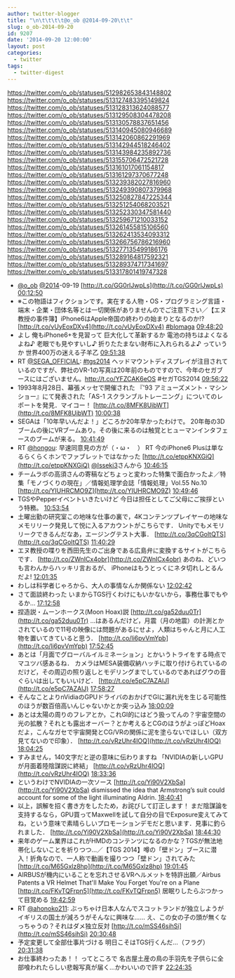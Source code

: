 ```yaml
---
author: twitter-blogger
title: "\n\t\t\t\t@o_ob @2014-09-20\t\t"
slug: o_ob-2014-09-20
id: 9207
date: '2014-09-20 12:00:00'
layout: post
categories:
  - twitter
tags:
  - twitter-digest
---
```


https://twitter.com/o_ob/statuses/512982653843148802 https://twitter.com/o_ob/statuses/513127483395149824 https://twitter.com/o_ob/statuses/513128313624088577 https://twitter.com/o_ob/statuses/513129508304478208 https://twitter.com/o_ob/statuses/513130578837651456 https://twitter.com/o_ob/statuses/513140945080946689 https://twitter.com/o_ob/statuses/513142060862291969 https://twitter.com/o_ob/statuses/513142944518246402 https://twitter.com/o_ob/statuses/513143984235892736 https://twitter.com/o_ob/statuses/513155706472521728 https://twitter.com/o_ob/statuses/513161017061154817 https://twitter.com/o_ob/statuses/513161297370677248 https://twitter.com/o_ob/statuses/513239382027816960 https://twitter.com/o_ob/statuses/513249390807379968 https://twitter.com/o_ob/statuses/513250827847225344 https://twitter.com/o_ob/statuses/513251254068203521 https://twitter.com/o_ob/statuses/513252330347581440 https://twitter.com/o_ob/statuses/513259671210033152 https://twitter.com/o_ob/statuses/513261455815106560 https://twitter.com/o_ob/statuses/513262413534093312 https://twitter.com/o_ob/statuses/513266756786216960 https://twitter.com/o_ob/statuses/513277135499186176 https://twitter.com/o_ob/statuses/513289164817592321 https://twitter.com/o_ob/statuses/513289374717341697 https://twitter.com/o_ob/statuses/513317801419747328  

*   [@o_ob](https://twitter.com/o_ob) [@2014](https://twitter.com/2014)-09-19 [http://t.co/GG0rlJwpLs](http://t.co/GG0rlJwpLs) [00:12:50](https://twitter.com/o_ob/statuses/512982653843148802)
*   ※この物語はフィクションです。実在する人物・OS・プログラミング言語・端末・企業・団体名等とは一切関係がありませんのでご注意下さい／【エヌ教授の事件簿】iPhone6はApple帝国の終わりの始まりとなるのか!? [http://t.co/vUyEoxDXv4](http://t.co/vUyEoxDXv4) [#blomaga](https://twitter.com/search?q=%23blomaga&src=hash) [09:48:20](https://twitter.com/o_ob/statuses/513127483395149824)
*   よし 俺もiPhone6+を見習って 巨大化して革新するか 電池の持ちはよくなるよね♪ 老眼でも見やすいし♪ 折りたたまない財布に入れられるよ♪ っていうか 世界400万の迷える子羊乙 [09:51:38](https://twitter.com/o_ob/statuses/513128313624088577)
*   RT [@SEGA_OFFICIAL](https://twitter.com/SEGA_OFFICIAL): [#tgs2014](https://twitter.com/search?q=%23tgs2014&src=hash) ヘッドマウントディスプレイが注目されているのですが、弊社のVR-1の写真は20年前のものですので、今年のセガブースにはございません。http://t.co/YFZCAK6eOS #セガTGS2014 [09:56:22](https://twitter.com/o_ob/statuses/513129508304478208)
*   1993年8月28日、幕張メッセで開催された 『'93 アミューズメント・マシンショー』にて発表された「AS-1 スクランブルトレーニング」についてのレポートを発見．マイコー！ [http://t.co/8MFK8UibWT](http://t.co/8MFK8UibWT) [10:00:38](https://twitter.com/o_ob/statuses/513130578837651456)
*   SEGAは「10年早いんだよ！」どころか20年早かったわけで。 20年毎の3Dブームの後にVRブームあり。その後に来るのは触覚とヒューマンインタフェースのブームが来る。 [10:41:49](https://twitter.com/o_ob/statuses/513140945080946689)
*   RT [@hongou](https://twitter.com/hongou): 早速同意見の方が（・ω・　） RT 今のiPhone6 Plusは単なるらくらくホンでファブレットではなかった [http://t.co/etppKNXGiQ](http://t.co/etppKNXGiQ) [@Isseki3](https://twitter.com/Isseki3)さんから [10:46:15](https://twitter.com/o_ob/statuses/513142060862291969)
*   チームラボの高須さんの寄稿などちょっと変わった特集で面白かったよ／特集「モノづくりの現在」／情報処理学会誌「情報処理」Vol.55 No.10 [http://t.co/YIUHRCMO9Z](http://t.co/YIUHRCMO9Z) [10:49:46](https://twitter.com/o_ob/statuses/513142944518246402)
*   TGSやPepperイベントいきたいけど 今日は担任としてご父母にご挨拶という特務。 [10:53:54](https://twitter.com/o_ob/statuses/513143984235892736)
*   土曜出勤の研究室この地味な仕事の裏で，4Kコンテンツプレイヤーの地味なメモリリーク発見して悦に入るアカウントがこちらです． Unityでもメモリリークできるんだなあ，エージングテスト大事． [http://t.co/3qCGoltQTS](http://t.co/3qCGoltQTS) [11:40:29](https://twitter.com/o_ob/statuses/513155706472521728)
*   エヌ教授の喋りを西田先生のご出身である広島弁に変換するサイトがこちらです． [http://t.co/ZWnICx4obr](http://t.co/ZWnICx4obr) あのね、どいつも言わんからハッキリ言おるが、 iPhoneはもうとっくにネタ切れしとるんだよ! [12:01:35](https://twitter.com/o_ob/statuses/513161017061154817)
*   わしは科学者じゃろから、大人の事情なんか関係ない [12:02:42](https://twitter.com/o_ob/statuses/513161297370677248)
*   さて面談終わった いまからTGS行くわけにもいかないから，事務仕事でもやるか… [17:12:58](https://twitter.com/o_ob/statuses/513239382027816960)
*   捏造説・ムーンホークス(Moon Hoax)説 [http://t.co/ga52duu0Tr](http://t.co/ga52duu0Tr) …はあるんだけど，月震（月の地震）の計測とかされているので11号の映像には問題があるにせよ，人類はちゃんと月に人工物を置いてきていると思う． [http://t.co/li6pvVmYpb](http://t.co/li6pvVmYpb) [17:52:45](https://twitter.com/o_ob/statuses/513249390807379968)
*   あとは「月面でグローバルイルミネーション」とかいうトライをする時点でマユツバ感あるね． カメラはMESA装備収納ハッチに取り付けられているのだけど，その周辺の照り返しとモデリングまでしているのであればグウの音ぐらいは出してもいいけど． [http://t.co/e5pC7AZAlJ](http://t.co/e5pC7AZAlJ) [17:58:27](https://twitter.com/o_ob/statuses/513250827847225344)
*   そんなことよりnVidiaのGPUドライバのおかげでGIに漏れ光を生じる可能性のほうが数百倍高いんじゃないかとか突っ込み [18:00:09](https://twitter.com/o_ob/statuses/513251254068203521)
*   あとは太陽の周りのフレアとか，これGI的にはどう扱ってんの？宇宙空間の光の拡散？それとも露出オーバー？とか考えるとCGのほうがよっぽどHoaxだよ，こんなガセで宇宙開発とCG/VRの関係に泥を塗らないでほしい（双方見てないので印象）． [http://t.co/vRzUhr4IOQ](http://t.co/vRzUhr4IOQ) [18:04:25](https://twitter.com/o_ob/statuses/513252330347581440)
*   すみません，140文字だと逆の意味に伝わりますね 「NVIDIAの新しいGPUが月面着陸陰謀説に終結」 [http://t.co/vRzUhr4IOQ](http://t.co/vRzUhr4IOQ) [18:33:36](https://twitter.com/o_ob/statuses/513259671210033152)
*   というわけでNVIDIAの一次ソース [http://t.co/Yi90V2XbSa](http://t.co/Yi90V2XbSa) dismissed the idea that Armstrong’s suit could account for some of the light illuminating Aldrin. [18:40:41](https://twitter.com/o_ob/statuses/513261455815106560)
*   以上，誤解を招く書き方をしたため，お詫びして訂正します！ まだ陰謀論を支持するなら，GPU買ってMaxwellを試して自分の目でExposure変えてみてね，という意味で素晴らしいプロモーションデモだと思います．見事に釣られました． [http://t.co/Yi90V2XbSa](http://t.co/Yi90V2XbSa) [18:44:30](https://twitter.com/o_ob/statuses/513262413534093312)
*   来年のゲーム業界はこれがHMDのコンテンツになるのかな？TGSが無法地帯化しないことを祈りつつ…／【TGS 2014】噂の「壁ドン」ブースに潜入！折角なので、一人称で動画を撮りつつ「壁ドン」されてみた [http://t.co/M65Gxlz8hp](http://t.co/M65Gxlz8hp) [19:01:45](https://twitter.com/o_ob/statuses/513266756786216960)
*   AIRBUSが機内にいることを忘れさせるVRヘルメットを特許出願／Airbus Patents a VR Helmet That'll Make You Forget You're on a Plane [http://t.co/FKvTQFrpn5](http://t.co/FKvTQFrpn5) 居眠りしたらぶつかって目覚める [19:42:59](https://twitter.com/o_ob/statuses/513277135499186176)
*   RT [@ahonoko211](https://twitter.com/ahonoko211): ぶっちゃけ日本人なんでスコットランドが独立しようがイギリスの国土が減ろうがそんなに興味な…… え、この女の子の頭が無くなっちゃうの？それはダメ独立反対 [http://t.co/mSS46sihSi](http://t.co/mSS46sihSi) [20:30:48](https://twitter.com/o_ob/statuses/513289164817592321)
*   予定変更して全部仕事片づける 明日こそはTGS行くんだ…（フラグ） [20:31:38](https://twitter.com/o_ob/statuses/513289374717341697)
*   お仕事終わったあ！！ ってところで 名古屋土産の鳥の手羽先を子供らに全部喰われたらしい悲報写真が届く…かわいいので許す [22:24:35](https://twitter.com/o_ob/statuses/513317801419747328)